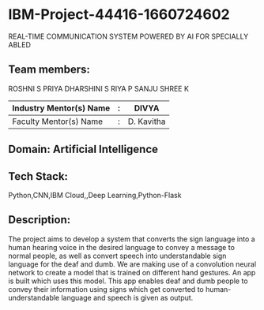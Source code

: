 # IBM-Project-44416-1660724602
REAL-TIME COMMUNICATION SYSTEM POWERED BY AI FOR SPECIALLY ABLED

## Team members:

ROSHNI S
PRIYA DHARSHINI S
RIYA P
SANJU SHREE K


| Industry Mentor(s) Name | : | DIVYA                       |
| ----------------------- | - | --------------------------- |
| Faculty Mentor(s) Name  | : | D. Kavitha                  |

## Domain: Artificial Intelligence

## Tech Stack:

Python,CNN,IBM Cloud,,Deep Learning,Python-Flask

## Description:

The project aims to develop a system that converts the sign language into a human hearing voice in the desired language to convey a message to normal people, as well as convert speech into understandable sign language for the deaf and dumb. We are making use of a convolution neural network to create a model that is trained on different hand gestures. An app is built which uses this model. This app enables deaf and dumb people to convey their information using signs which get converted to human-understandable language and speech is given as output.